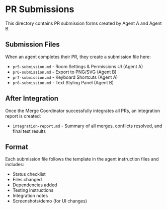 # PR Submissions

This directory contains PR submission forms created by Agent A and Agent B.

## Submission Files

When an agent completes their PR, they create a submission file here:

- `pr5-submission.md` - Room Settings & Permissions UI (Agent A)
- `pr6-submission.md` - Export to PNG/SVG (Agent B)
- `pr7-submission.md` - Keyboard Shortcuts (Agent A)
- `pr8-submission.md` - Text Styling Panel (Agent B)

## After Integration

Once the Merge Coordinator successfully integrates all PRs, an integration report is created:

- `integration-report.md` - Summary of all merges, conflicts resolved, and final test results

## Format

Each submission file follows the template in the agent instruction files and includes:
- Status checklist
- Files changed
- Dependencies added
- Testing instructions
- Integration notes
- Screenshots/demo (for UI changes)
